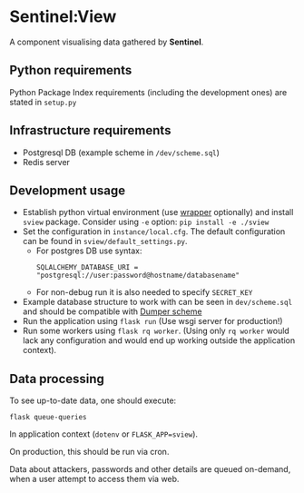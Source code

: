 # Sentinel:View

A component visualising data gathered by **Sentinel**.

## Python requirements

Python Package Index requirements (including the development ones) are stated in
`setup.py`

## Infrastructure requirements

- Postgresql DB (example scheme in `/dev/scheme.sql`)
- Redis server


## Development usage

- Establish python virtual environment (use
  [wrapper](https://virtualenvwrapper.readthedocs.io/en/latest/) optionally)
  and install `sview` package. Consider using `-e` option: `pip install -e ./sview`
- Set the configuration in `instance/local.cfg`. The default configuration
  can be found in `sview/default_settings.py`.
    - For postgres DB use syntax:
        ```
        SQLALCHEMY_DATABASE_URI = "postgresql://user:password@hostname/databasename"
        ```
    - For non-debug run it is also needed to specify `SECRET_KEY`
- Example database structure to work with can be seen in `dev/scheme.sql` and
  should be compatible with
  [Dumper scheme](https://gitlab.labs.nic.cz/turris/sentinel/dumper/blob/master/scheme.sql)
- Run the application using `flask run` (Use wsgi server for production!)
- Run some workers using `flask rq worker`. (Using only `rq worker` would lack
  any configuration and would end up working outside the application context).


## Data processing

To see up-to-date data, one should execute:

```
flask queue-queries
```

In application context (`dotenv` or `FLASK_APP=sview`).

On production, this should be run via cron.


Data about attackers, passwords and other details are queued on-demand, when a
user attempt to access them via web.
